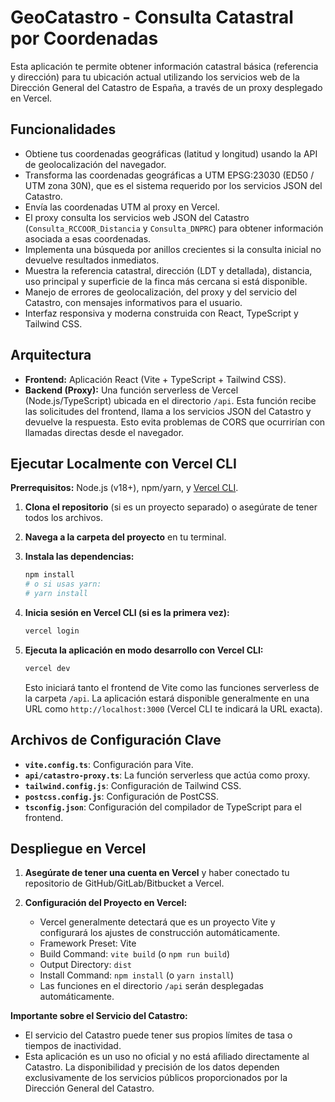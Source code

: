 # GeoCatastro - Consulta Catastral por Coordenadas

Esta aplicación te permite obtener información catastral básica (referencia y dirección) para tu ubicación actual utilizando los servicios web de la Dirección General del Catastro de España, a través de un proxy desplegado en Vercel.

## Funcionalidades

*   Obtiene tus coordenadas geográficas (latitud y longitud) usando la API de geolocalización del navegador.
*   Transforma las coordenadas geográficas a UTM EPSG:23030 (ED50 / UTM zona 30N), que es el sistema requerido por los servicios JSON del Catastro.
*   Envía las coordenadas UTM al proxy en Vercel.
*   El proxy consulta los servicios web JSON del Catastro (`Consulta_RCCOOR_Distancia` y `Consulta_DNPRC`) para obtener información asociada a esas coordenadas.
*   Implementa una búsqueda por anillos crecientes si la consulta inicial no devuelve resultados inmediatos.
*   Muestra la referencia catastral, dirección (LDT y detallada), distancia, uso principal y superficie de la finca más cercana si está disponible.
*   Manejo de errores de geolocalización, del proxy y del servicio del Catastro, con mensajes informativos para el usuario.
*   Interfaz responsiva y moderna construida con React, TypeScript y Tailwind CSS.

## Arquitectura

*   **Frontend:** Aplicación React (Vite + TypeScript + Tailwind CSS).
*   **Backend (Proxy):** Una función serverless de Vercel (Node.js/TypeScript) ubicada en el directorio `/api`. Esta función recibe las solicitudes del frontend, llama a los servicios JSON del Catastro y devuelve la respuesta. Esto evita problemas de CORS que ocurrirían con llamadas directas desde el navegador.

## Ejecutar Localmente con Vercel CLI

**Prerrequisitos:** Node.js (v18+), npm/yarn, y [Vercel CLI](https://vercel.com/docs/cli).

1.  **Clona el repositorio** (si es un proyecto separado) o asegúrate de tener todos los archivos.

2.  **Navega a la carpeta del proyecto** en tu terminal.

3.  **Instala las dependencias:**
    ```bash
    npm install
    # o si usas yarn:
    # yarn install
    ```

4.  **Inicia sesión en Vercel CLI (si es la primera vez):**
    ```bash
    vercel login
    ```

5.  **Ejecuta la aplicación en modo desarrollo con Vercel CLI:**
    ```bash
    vercel dev
    ```
    Esto iniciará tanto el frontend de Vite como las funciones serverless de la carpeta `/api`. La aplicación estará disponible generalmente en una URL como `http://localhost:3000` (Vercel CLI te indicará la URL exacta).

## Archivos de Configuración Clave

*   **`vite.config.ts`**: Configuración para Vite.
*   **`api/catastro-proxy.ts`**: La función serverless que actúa como proxy.
*   **`tailwind.config.js`**: Configuración de Tailwind CSS.
*   **`postcss.config.js`**: Configuración de PostCSS.
*   **`tsconfig.json`**: Configuración del compilador de TypeScript para el frontend.

## Despliegue en Vercel

1.  **Asegúrate de tener una cuenta en Vercel** y haber conectado tu repositorio de GitHub/GitLab/Bitbucket a Vercel.

2.  **Configuración del Proyecto en Vercel:**
    *   Vercel generalmente detectará que es un proyecto Vite y configurará los ajustes de construcción automáticamente.
    *   Framework Preset: Vite
    *   Build Command: `vite build` (o `npm run build`)
    *   Output Directory: `dist`
    *   Install Command: `npm install` (o `yarn install`)
    *   Las funciones en el directorio `/api` serán desplegadas automáticamente.

**Importante sobre el Servicio del Catastro:**
*   El servicio del Catastro puede tener sus propios límites de tasa o tiempos de inactividad.
*   Esta aplicación es un uso no oficial y no está afiliado directamente al Catastro. La disponibilidad y precisión de los datos dependen exclusivamente de los servicios públicos proporcionados por la Dirección General del Catastro.